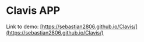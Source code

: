 # Clavis APP

Link to demo:
[https://sebastian2806.github.io/Clavis/](https://sebastian2806.github.io/Clavis/)
